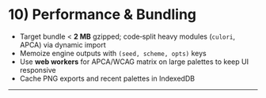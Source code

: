 # 10) Performance & Bundling

* Target bundle < **2 MB** gzipped; code‑split heavy modules (`culori`, APCA) via dynamic import
* Memoize engine outputs with `(seed, scheme, opts)` keys
* Use **web workers** for APCA/WCAG matrix on large palettes to keep UI responsive
* Cache PNG exports and recent palettes in IndexedDB

---
